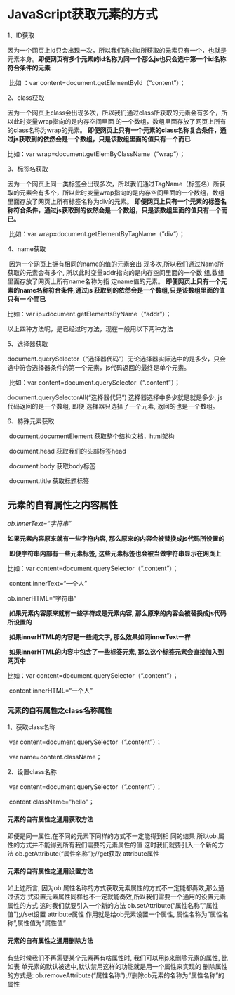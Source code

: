# JavaScript获取元素的方式

1、ID获取

  因为一个网页上id只会出现一次，所以我们通过id所获取的元素只有一个，也就是元素本身。**即便网页有多个元素的id名称为同一个那么js也只会选中第一个id名称符合条件的元素**

​    比如 ：var content=document.getElementById（“content”）；

2、class获取

   因为一个网页上class会出现多次，所以我们通过class所获取的元素会有多个，所以此时变量wrap指向的是内存空间里面 的一个数组，数组里面存放了网页上所有的class名称为wrap的元素。 **即便网页上只有一个元素的class名称复合条件，通过js获取到的依然会是一个数组，只是该数组里面的值只有一个而已**

   比如：var wrap=document.getElemByClassName（“wrap”）；

3、标签名获取

​     因为一个网页上同一类标签会出现多次，所以我们通过TagName（标签名）所获取的元素会有多个，所以此时变量wrap指向的是内存空间里面的一个数组，数组里面存放了网页上所有标签名称为div的元素。 **即便网页上只有一个元素的标签名称符合条件，通过js获取到的依然会是一个数组，只是该数组里面的值只有一个而已。**

​    比如：var wrap=document.getElementByTagName（”div“）；

4、name获取

​    因为一个网页上拥有相同的name的值的元素会出 现多次,所以我们通过Name所获取的元素会有多个, 所以此时变量addr指向的是内存空间里面的一个数 组,数组里面存放了网页上所有name名称为指 定name值的元素。 **即便网页上只有一个元素的name名称符合条件,通过js 获取到的依然会是一个数组,只是该数组里面的值只有一 个而已**

   比如：var ip=document.getElementsByName（“addr”）；

以上四种方法呢，是已经过时方法，现在一般用以下两种方法



5、选择器获取

   document.querySelector（“选择器代码”）无论选择器实际选中的是多少，只会选中符合选择器条件的第一个元素，js代码返回的最终是单个元素。

​    比如：var content=document.querySelector（“.content”）；

   document.querySelectorAll(“选择器代码”) 选择器选择中多少就是就是多少, js代码返回的是一个数组, 即便 选择器只选择了一个元素, 返回的也是一个数组。



6、特殊元素获取

​     document.documentElement      获取整个结构文档，html架构

​    document.head      获取我们的头部标签head

​     document.body     获取body标签

​     document.title        获取标题标签

## 元素的自有属性之内容属性

 *ob.innerText=“字符串”*

   **如果元素内容原来就有一些字符内容, 那么原来的内容会被替换成js代码所设置的** 

​    **即便字符串内部有一些元素标签, 这些元素标签也会被当做字符串显示在网页上**

比如：var content=document.querySelector（“.content”）；

​           content.innerText=“一个人”



ob.innerHTML=“字符串”

​      **如果元素内容原来就有一些字符或是元素内容, 那么原来的内容会被替换成js代码所设置的** 

​      **如果innerHTML的内容是一些纯文字, 那么效果如同innerText一样** 

​       **如果innerHTML的内容中包含了一些标签元素, 那么这个标签元素会直接加入到网页中**

  比如：var content=document.querySelector（“.content”）；

​           content.innerHTML=“一个人”

### 元素的自有属性之class名称属性

1、获取class名称

​    var content=document.querySelector（“.content”）；

​     var name=content.className；

2、设置class名称

​    var content=document.querySelector（“.content”）；

​    content.className="hello"；



#### 元素的自有属性之通用获取方法

即便是同一属性,在不同的元素下同样的方式不一定能得到相 同的结果 所以ob.属性的方式并不能得到所有我们需要的元素属性的值 这时我们就要引入一个新的方法 ob.getAttribute(“属性名称”);//get获取 attribute属性

#### 元素的自有属性之通用设置方法

如上述所言, 因为ob.属性名称的方式获取元素属性的方式不一定能都奏效,那么通过该方 式设置元素属性同样也不一定就能奏效,所以我们需要一个通用的设置元素属性的方式 这时我们就要引入一个新的方法 ob.setAttribute(“属性名称”,”属性值”);//set设置 attribute属性   作用就是给ob元素设置一个属性, 属性名称为”属性名称”,属性值为”属性值” 

#### 元素的自有属性之通用删除方法

有些时候我们不再需要某个元素再有啥属性时, 我们可以用js来删除元素的属性, 比如表 单元素的默认被选中,默认禁用这样的功能就是用一个属性来实现的 
删除属性的方式是: ob.removeAttribute(“属性名称”);//删除ob元素的名称为”属性名称”的属性

